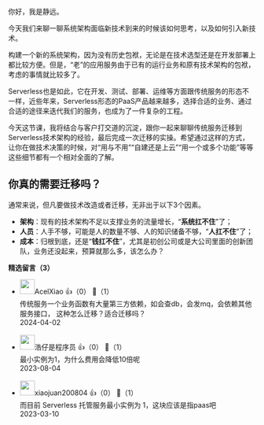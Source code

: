 你好，我是静远。

今天我们来聊一聊系统架构面临新技术到来的时候该如何思考，以及如何引入新技术。

构建一个新的系统架构，因为没有历史包袱，无论是在技术选型还是在开发部署上都比较方便。但是，“老”的应用服务由于已有的运行业务和原有技术架构的包袱，考虑的事情就比较多了。

Serverless也是如此，它在开发、测试、部署、运维等方面跟传统服务的形态不一样，近些年来，Serverless形态的PaaS产品越来越多，选择合适的业务、通过合适的途径来迭代我们的服务，也成为了一件复杂的工程。

今天这节课，我将结合与客户打交道的沉淀，跟你一起来聊聊传统服务迁移到Serverless技术架构的经验，最后完成一次迁移的实操。希望通过这样的方式，让你在做技术决策的时候，对“用与不用”“自建还是上云”“用一个或多个功能”等等这些细节都有一个相对全面的了解。

## 你真的需要迁移吗？

通常来说，但凡要做技术改造或者迁移，无非出于以下3个因素。

- **架构**：现有的技术架构不足以支撑业务的流量增长，“**系统扛不住**”了；
- **人员**：人手不够，可能是人的数量不够、人的知识储备不够，“**人扛不住**”了；
- **成本**：归根到底，还是“**钱扛不住**”，尤其是初创公司或是大公司里面的创新团队，业务还没起来，预算就那么多，该怎么办？
<div><strong>精选留言（3）</strong></div><ul>
<li><img src="https://static001.geekbang.org/account/avatar/00/11/43/04/9680dade.jpg" width="30px"><span>AcelXiao</span> 👍（0） 💬（1）<div>传统服务一个业务函数有大量第三方依赖，如会查db，会发mq，会依赖其他服务接口， 这种怎么迁移？适合迁移吗？</div>2024-04-02</li><br/><li><img src="https://static001.geekbang.org/account/avatar/00/10/da/d9/f051962f.jpg" width="30px"><span>浩仔是程序员</span> 👍（0） 💬（1）<div>最小实例为1，为什么费用会降低10倍呢</div>2023-08-04</li><br/><li><img src="https://thirdwx.qlogo.cn/mmopen/vi_32/Q0j4TwGTfTJIB01SLWDtaf0meUkDax2yLowZS7x0oPj9vgMUP2qFaXnMZD2wgiaaGFCuicBZf1AyW5Hlss2Clpgg/132" width="30px"><span>xiaojuan200804</span> 👍（0） 💬（1）<div>而目前 Serverless 托管服务最小实例为 1，这块应该是指paas吧</div>2023-03-10</li><br/>
</ul>